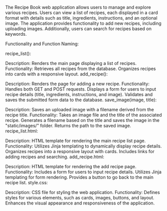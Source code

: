 The Recipe Book web application allows users to manage and explore various recipes. Users can view a list of recipes, each displayed in a card format with details such as title, ingredients, instructions, and an optional image. The application provides functionality to add new recipes, including uploading images. Additionally, users can search for recipes based on keywords.

Functionality and Function Naming:

recipe_list():

Description: Renders the main page displaying a list of recipes.
Functionality:
Retrieves all recipes from the database.
Organizes recipes into cards with a responsive layout.
add_recipe():

Description: Renders the page for adding a new recipe.
Functionality:
Handles both GET and POST requests.
Displays a form for users to input recipe details (title, ingredients, instructions, and image).
Validates and saves the submitted form data to the database.
save_image(image, title):

Description: Saves an uploaded image with a filename derived from the recipe title.
Functionality:
Takes an image file and the title of the associated recipe.
Generates a filename based on the title and saves the image in the "static/images/" folder.
Returns the path to the saved image.
recipe_list.html:

Description: HTML template for rendering the main recipe list page.
Functionality:
Utilizes Jinja templating to dynamically display recipe details.
Organizes recipes into a responsive layout with cards.
Includes links for adding recipes and searching.
add_recipe.html:

Description: HTML template for rendering the add recipe page.
Functionality:
Includes a form for users to input recipe details.
Utilizes Jinja templating for form rendering.
Provides a button to go back to the main recipe list.
style.css:

Description: CSS file for styling the web application.
Functionality:
Defines styles for various elements, such as cards, images, buttons, and layout.
Enhances the visual appearance and responsiveness of the application.
